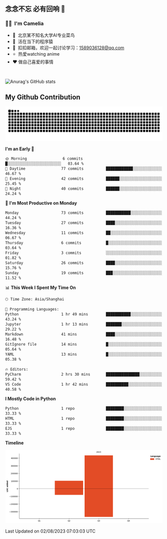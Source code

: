 ## 念念不忘 必有回响  👋
### 👨‍🔧&nbsp;&nbsp;I'm Camelia
- 🏢&nbsp;&nbsp;北京某不知名大学AI专业菜鸟
- 🦍&nbsp;&nbsp;活在当下的程序猿
- 💬&nbsp;&nbsp;扣扣邮箱，欢迎一起讨论学习：1589036128@qq.com
- ⭐️&nbsp;&nbsp;热爱watching anime
- ❤️ 做自己喜爱的事情

<br>

![Anurag's GitHub stats](https://github-readme-stats.vercel.app/api?username=abinzzz&count_private=true&show_icons=true&theme=tokyonight)


## My Github Contribution
![](https://github.com/abinzzz/abinzzz/blob/output/github-contribution-grid-snake.svg)

<!--START_SECTION:waka-->
**I'm an Early 🐤** 

```text
🌞 Morning                6 commits           █░░░░░░░░░░░░░░░░░░░░░░░░   03.64 % 
🌆 Daytime                77 commits          ████████████░░░░░░░░░░░░░   46.67 % 
🌃 Evening                42 commits          ██████░░░░░░░░░░░░░░░░░░░   25.45 % 
🌙 Night                  40 commits          ██████░░░░░░░░░░░░░░░░░░░   24.24 % 
```
📅 **I'm Most Productive on Monday** 

```text
Monday                   73 commits          ███████████░░░░░░░░░░░░░░   44.24 % 
Tuesday                  27 commits          ████░░░░░░░░░░░░░░░░░░░░░   16.36 % 
Wednesday                11 commits          ██░░░░░░░░░░░░░░░░░░░░░░░   06.67 % 
Thursday                 6 commits           █░░░░░░░░░░░░░░░░░░░░░░░░   03.64 % 
Friday                   3 commits           ░░░░░░░░░░░░░░░░░░░░░░░░░   01.82 % 
Saturday                 26 commits          ████░░░░░░░░░░░░░░░░░░░░░   15.76 % 
Sunday                   19 commits          ███░░░░░░░░░░░░░░░░░░░░░░   11.52 % 
```


📊 **This Week I Spent My Time On** 

```text
🕑︎ Time Zone: Asia/Shanghai

💬 Programming Languages: 
Python                   1 hr 49 mins        ███████████░░░░░░░░░░░░░░   43.24 % 
Jupyter                  1 hr 13 mins        ███████░░░░░░░░░░░░░░░░░░   29.22 % 
Markdown                 41 mins             ████░░░░░░░░░░░░░░░░░░░░░   16.48 % 
GitIgnore file           14 mins             █░░░░░░░░░░░░░░░░░░░░░░░░   05.64 % 
YAML                     13 mins             █░░░░░░░░░░░░░░░░░░░░░░░░   05.38 % 

🔥 Editors: 
PyCharm                  2 hrs 30 mins       ███████████████░░░░░░░░░░   59.42 % 
VS Code                  1 hr 42 mins        ██████████░░░░░░░░░░░░░░░   40.58 % 
```

**I Mostly Code in Python** 

```text
Python                   1 repo              ████████░░░░░░░░░░░░░░░░░   33.33 % 
HTML                     1 repo              ████████░░░░░░░░░░░░░░░░░   33.33 % 
EJS                      1 repo              ████████░░░░░░░░░░░░░░░░░   33.33 % 
```



**Timeline**

![Lines of Code chart](https://raw.githubusercontent.com/abinzzz/abinzzz/main/assets/bar_graph.png)


 Last Updated on 02/08/2023 07:03:03 UTC
<!--END_SECTION:waka-->



